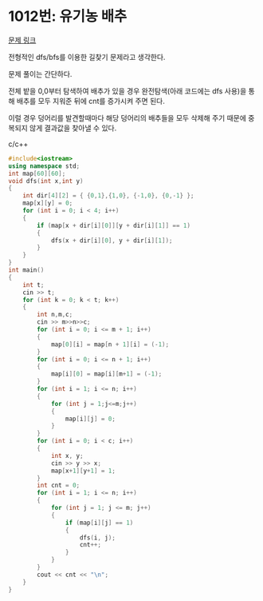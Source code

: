 # 1012번: 유기농 배추
[문제 링크](https://www.acmicpc.net/problem/1012)

전형적인 dfs/bfs를 이용한 길찾기 문제라고 생각한다.

문제 풀이는 간단하다.

전체 밭을 0,0부터 탐색하여 배추가 있을 경우 완전탐색(아래 코드에는 dfs 사용)을 통해 배추를 모두 지워준 뒤에 cnt를 증가시켜 주면 된다.

이럴 경우 덩어리를 발견할때마다 해당 덩어리의 배추들을 모두 삭제해 주기 때문에 중복되지 않게 결과값을 찾아낼 수 있다.

c/c++

``` c++
#include<iostream>
using namespace std;
int map[60][60];
void dfs(int x,int y)
{
	int dir[4][2] = { {0,1},{1,0}, {-1,0}, {0,-1} };
	map[x][y] = 0;
	for (int i = 0; i < 4; i++)
	{
		if (map[x + dir[i][0]][y + dir[i][1]] == 1)
		{
			dfs(x + dir[i][0], y + dir[i][1]);
		}
	}
}
int main()
{
	int t;
	cin >> t;
	for (int k = 0; k < t; k++)
	{
		int n,m,c;
		cin >> m>>n>>c;
		for (int i = 0; i <= m + 1; i++)
		{
			map[0][i] = map[n + 1][i] = (-1);
		}
		for (int i = 0; i <= n + 1; i++)
		{
			map[i][0] = map[i][m+1] = (-1);
		}
		for (int i = 1; i <= n; i++)
		{
			for (int j = 1;j<=m;j++)
			{
				map[i][j] = 0;
			}
		}
		for (int i = 0; i < c; i++)
		{
			int x, y;
			cin >> y >> x;
			map[x+1][y+1] = 1;
		}
		int cnt = 0;
		for (int i = 1; i <= n; i++)
		{
			for (int j = 1; j <= m; j++)
			{
				if (map[i][j] == 1)
				{
					dfs(i, j);
					cnt++;
				}
			}
		}
		cout << cnt << "\n";
	}
}
